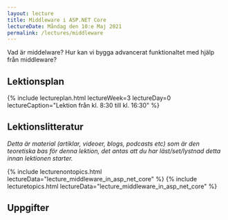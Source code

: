 ```yaml
---
layout: lecture
title: Middleware i ASP.NET Core
lectureDate: Måndag den 10:e Maj 2021
permalink: /lectures/middleware
---
```


Vad är middelware? Hur kan vi bygga advancerat funktionaltet med hjälp från middleware?

## Lektionsplan

{% include lectureplan.html lectureWeek=3 lectureDay=0 lectureCaption="Lektion från kl. 8:30 till kl. 16:30" %}

## Lektionslitteratur
*Detta är material (artiklar, videoer, blogs, podcasts etc) som är den teoretiska bas för denna lektion, det antas att du har läst/set/lystnad detta innan lektionen starter.*

{% include lecturenontopics.html lectureData="lecture_middleware_in_asp_net_core" %}
{% include lecturetopics.html lectureData="lecture_middleware_in_asp_net_core" %}

## Uppgifter
